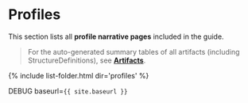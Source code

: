 

# Profiles

This section lists all **profile narrative pages** included in the guide.

> For the auto-generated summary tables of all artifacts (including StructureDefinitions), see **[Artifacts](artifacts.html)**.

{% include list-folder.html dir='profiles' %}

<p>DEBUG baseurl=<code>{{ site.baseurl }}</code></p>
